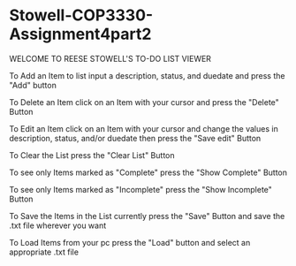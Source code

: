 # Stowell-COP3330-Assignment4part2
WELCOME TO REESE STOWELL'S TO-DO LIST VIEWER

To Add an Item to list input a description, status, and duedate and press the "Add" button

To Delete an Item click on an Item with your cursor and press the "Delete" Button

To Edit an Item click on an Item with your cursor and change the values 
in description, status, and/or duedate then press the "Save edit" Button

To Clear the List press the "Clear List" Button

To see only Items marked as "Complete" press the "Show Complete" Button

To see only Items marked as "Incomplete" press the "Show Incomplete" Button

To Save the Items in the List currently press the "Save" Button and save the .txt file wherever you want

To Load Items from your pc press the "Load" button and select an appropriate .txt file
